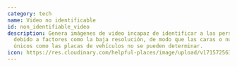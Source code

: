 ```yaml
---
category: tech
name: Video no identificable
id: non_identifiable_video
description: Genera imágenes de video incapaz de identificar a las personas
  debido a factores como la baja resolución, de modo que las caras o números
  únicos como las placas de vehículos no se pueden determinar.
icon: https://res.cloudinary.com/helpful-places/image/upload/v1715725631/non-identifiable_video_djrsml.svg
---
```

